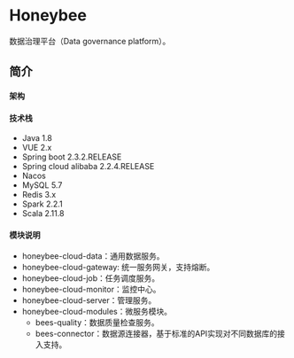 # Honeybee

数据治理平台（Data governance platform）。

## 简介

#### 架构

#### 技术栈

- Java 1.8
- VUE 2.x 
- Spring boot 2.3.2.RELEASE
- Spring cloud alibaba 2.2.4.RELEASE
- Nacos
- MySQL 5.7
- Redis 3.x
- Spark 2.2.1
- Scala 2.11.8

#### 模块说明

- honeybee-cloud-data：通用数据服务。
- honeybee-cloud-gateway: 统一服务网关，支持熔断。
- honeybee-cloud-job：任务调度服务。
- honeybee-cloud-monitor：监控中心。
- honeybee-cloud-server：管理服务。
- honeybee-cloud-modules：微服务模块。
  - bees-quality：数据质量检查服务。
  - bees-connector：数据源连接器，基于标准的API实现对不同数据库的接入支持。
